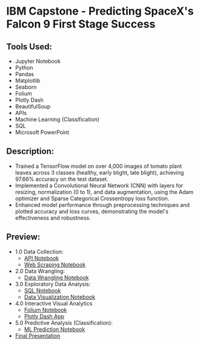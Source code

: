 # IBM Capstone - Predicting SpaceX's Falcon 9 First Stage Success 
## Tools Used:
- Jupyter Notebook
- Python
- Pandas
- Matplotlib
- Seaborn
- Folium
- Plotly Dash
- BeautifulSoup
- APIs
- Machine Learning (Classification)
- SQL
- Microsoft PowerPoint
## Description:
- Trained a TensorFlow model on over 4,000 images of tomato plant leaves across 3 classes (healthy, early blight, late blight), achieving 97.66% accuracy on the test dataset.
- Implemented a Convolutional Neural Network (CNN) with layers for resizing, normalization (0 to 1), and data augmentation, using the Adam optimizer and Sparse Categorical Crossentropy loss function.
- Enhanced model performance through preprocessing techniques and plotted accuracy and loss curves, demonstrating the model's effectiveness and robustness.
## Preview:
- 1.0 Data Collection:
  - [API Notebook](https://github.com/ndomah/Portfolio-Projects/blob/main/Data%20Science/Predicting%20SpaceX%20Falcon's%20First%20Stage%20Success%20(IBM%20Capstone)/1.0%20Data%20Collection/1.1%20Data%20Collection%20-%20API.ipynb)
  - [Web Scraping Notebook](https://github.com/ndomah/Portfolio-Projects/blob/main/Data%20Science/Predicting%20SpaceX%20Falcon's%20First%20Stage%20Success%20(IBM%20Capstone)/1.0%20Data%20Collection/1.2%20Data%20Collection%20-%20Web%20Scraping.ipynb)
- 2.0 Data Wrangling:
  - [Data Wrangling Notebook](https://github.com/ndomah/Portfolio-Projects/blob/main/Data%20Science/Predicting%20SpaceX%20Falcon's%20First%20Stage%20Success%20(IBM%20Capstone)/2.0%20Data%20Wrangling/2.1%20Data%20Wrangling.ipynb)
- 3.0 Exploratory Data Analysis:
  - [SQL Notebook](https://github.com/ndomah/Portfolio-Projects/blob/main/Data%20Science/Predicting%20SpaceX%20Falcon's%20First%20Stage%20Success%20(IBM%20Capstone)/3.0%20Exploratory%20Data%20Analysis/3.1%20Exploratory%20Data%20Analysis%20-%20SQL.ipynb)
  - [Data Visualization Notebook](https://github.com/ndomah/Portfolio-Projects/blob/main/Data%20Science/Predicting%20SpaceX%20Falcon's%20First%20Stage%20Success%20(IBM%20Capstone)/3.0%20Exploratory%20Data%20Analysis/3.2%20Exploratory%20Data%20Analysis%20-%20Data%20Visualization.ipynb)
- 4.0 Interactive Visual Analytics
  - [Folium Notebook](https://github.com/ndomah/Portfolio-Projects/blob/main/Data%20Science/Predicting%20SpaceX%20Falcon's%20First%20Stage%20Success%20(IBM%20Capstone)/4.0%20Interactive%20Visual%20Analytics/4.1%20Interactive%20Visual%20Analytics%20-%20Folium.ipynb)
  - [Plotly Dash App](https://github.com/ndomah/Portfolio-Projects/blob/main/Data%20Science/Predicting%20SpaceX%20Falcon's%20First%20Stage%20Success%20(IBM%20Capstone)/4.0%20Interactive%20Visual%20Analytics/4.2%20Interactive%20Visual%20Analytics%20-%20Plotly%20Dash%20dashboard_%20spacex_dash_app.py)
- 5.0 Predictive Analysis (Classification):
  - [ML Prediction Notebook](https://github.com/ndomah/Portfolio-Projects/blob/main/Data%20Science/Predicting%20SpaceX%20Falcon's%20First%20Stage%20Success%20(IBM%20Capstone)/5.0%20Predictive%20Analysis%20(Classification)/5.1%20Predictive%20Analysis%20(Classification).ipynb)
- [Final Presentation](https://github.com/ndomah/Portfolio-Projects/blob/main/Data%20Science/Predicting%20SpaceX%20Falcon's%20First%20Stage%20Success%20(IBM%20Capstone)/Nilesh%20Capstone%20Presentation.pdf)
